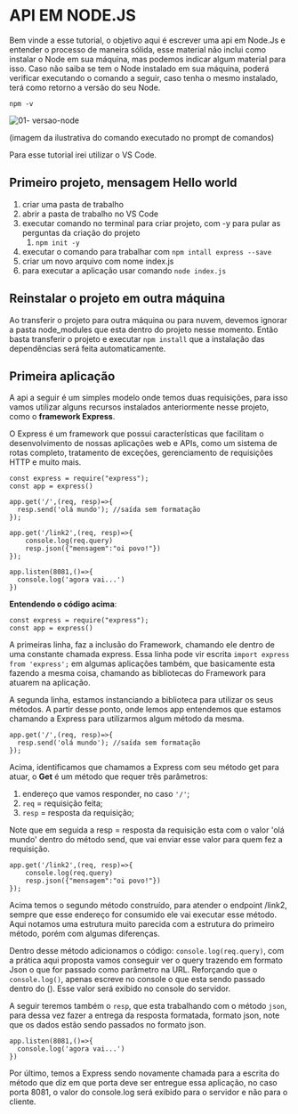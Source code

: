 # API  EM NODE.JS

Bem vinde a esse tutorial, o objetivo aqui é escrever uma api em Node.Js e entender o processo de maneira sólida, esse material não inclui como instalar o Node em sua máquina, mas podemos indicar algum material para isso. Caso não saiba se tem o Node instalado em sua máquina, poderá verificar executando o comando a seguir, caso tenha o mesmo instalado, terá como retorno a versão do seu Node.

`npm -v`

![01- versao-node](https://user-images.githubusercontent.com/8031302/198862094-deafcff2-e5ea-4b66-aeca-e93226191804.JPG)

(imagem da ilustrativa do comando executado no prompt de comandos)

Para esse tutorial irei utilizar o VS Code.

## Primeiro projeto, mensagem Hello world

1. criar uma pasta de trabalho
2. abrir a pasta de trabalho no VS Code
3. executar comando no terminal para criar projeto, com -y para pular as perguntas da criação do projeto
   1.  `npm init -y` 
4. executar o comando para trabalhar com  `npm intall express --save`
5. criar um novo arquivo com nome index.js
6. para executar a aplicação usar comando `node index.js`

## Reinstalar o projeto em outra máquina

Ao transferir o projeto para outra máquina ou para nuvem, devemos ignorar a pasta node_modules que esta dentro do projeto nesse momento. Então basta transferir o projeto e executar `npm install` que a instalação das dependências será feita automaticamente.

## Primeira aplicação

A api a seguir é um simples modelo onde temos duas requisições, para isso vamos utilizar alguns recursos instalados anteriormente nesse projeto, como o **framework Express**.

O Express é um framework que possui características que facilitam o desenvolvimento de nossas aplicações web e APIs, como um sistema de rotas completo, tratamento de exceções, gerenciamento de requisições HTTP e muito mais.

```
const express = require("express");
const app = express()

app.get('/',(req, resp)=>{
  resp.send('olá mundo'); //saída sem formatação
});

app.get('/link2',(req, resp)=>{
	console.log(req.query)
    resp.json({"mensagem":"oi povo!"}) 
});

app.listen(8081,()=>{
  console.log('agora vai...')
})
```

**Entendendo o código acima**:

```
const express = require("express");
const app = express()
```

A primeiras linha, faz a inclusão do Framework, chamando ele dentro de uma constante chamada express. Essa linha pode vir escrita `import express from 'express';` em algumas aplicações também, que basicamente esta fazendo a mesma coisa, chamando as bibliotecas do Framework para atuarem na aplicação.

A segunda linha, estamos instanciando a biblioteca para utilizar os seus métodos. A partir desse ponto, onde lemos app entendemos que estamos chamando a Express para utilizarmos algum método da mesma.

```
app.get('/',(req, resp)=>{
  resp.send('olá mundo'); //saída sem formatação
});
```

Acima, identificamos que chamamos a Express com seu método get para atuar, o **Get** é um método que requer três parâmetros:

1. endereço que vamos responder, no caso `'/'`; 
2. `req` = requisição feita; 
3.  `resp` = resposta da requisição;

Note que em seguida a resp = resposta da requisição esta com o valor 'olá mundo' dentro do método send, que vai enviar esse valor para quem fez a requisição.

```
app.get('/link2',(req, resp)=>{
	console.log(req.query)
    resp.json({"mensagem":"oi povo!"}) 
});
```

Acima temos o segundo método construído, para atender o endpoint /link2, sempre que esse endereço for consumido ele vai executar esse método. Aqui notamos uma estrutura muito parecida com a estrutura do primeiro método, porém com algumas diferenças.

Dentro desse método adicionamos o código: `console.log(req.query)`, com a prática aqui proposta vamos conseguir ver o query trazendo em formato Json o que for passado como parâmetro na URL.  Reforçando que o `console.log()`, apenas escreve no console o que esta sendo passado dentro do (). Esse valor será exibido no console do servidor.

A seguir teremos também o `resp`, que esta trabalhando com o método `json`, para dessa vez fazer a entrega da resposta formatada, formato json, note que os dados estão sendo passados no formato json.

```
app.listen(8081,()=>{
  console.log('agora vai...')
})
```

Por último, temos a Express sendo novamente chamada para a escrita do método que diz em que porta deve ser entregue essa aplicação, no caso porta 8081, o valor do console.log será exibido para o servidor e não para o cliente. 

